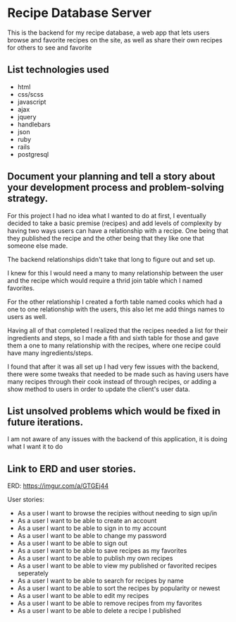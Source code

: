 # Recipe Database Server
This is the backend for my recipe database, a web app that lets users browse and favorite recipes on the site, as well as share their own recipes for others to see and favorite

## List technologies used
-   html
-   css/scss
-   javascript
-   ajax
-   jquery
-   handlebars
-   json
-   ruby
-   rails
-   postgresql

## Document your planning and tell a story about your development process and problem-solving strategy.
For this project I had no idea what I wanted to do at first, I eventually decided to take a basic premise (recipes) and add levels of complexity by having two ways users can have a relationship with a recipe. One being that they published the recipe and the other being that they like one that someone else made.

The backend relationships didn't take that long to figure out and set up.

I knew for this I would need a many to many relationship between the user and the recipe which would require a thrid join table which I named favorites.

For the other relationship I created a forth table named cooks which had a one to one relationship with the users, this also let me add things names to users as well.

Having all of that completed I realized that the recipes needed a list for their ingredients and steps, so I made a fith and sixth table for those and gave them a one to many relationship with the recipes, where one recipe could have many ingredients/steps.

I found that after it was all set up I had very few issues with the backend, there were some tweaks that needed to be made such as having users have many recipes through their cook instead of through recipes, or adding a show method to users in order to update the client's user data.

## List unsolved problems which would be fixed in future iterations.
I am not aware of any issues with the backend of this application, it is doing what I want it to do

## Link to ERD and user stories.
ERD: https://imgur.com/a/GTGEj44

User stories:
-   As a user I want to browse the recipies without needing to sign up/in
-   As a user I want to be able to create an account
-   As a user I want to be able to sign in to my account
-   As a user I want to be able to change my password
-   As a user I want to be able to sign out
-   As a user I want to be able to save recipes as my favorites
-   As a user I want to be able to publish my own recipes
-   As a user I want to be able to view my published or favorited recipes seperately
-   As a user I want to be able to search for recipes by name
-   As a user I want to be able to sort the recipes by popularity or newest
-   As a user I want to be able to edit my recipes
-   As a user I want to be able to remove recipes from my favorites
-   As a user I want to be able to delete a recipe I published
